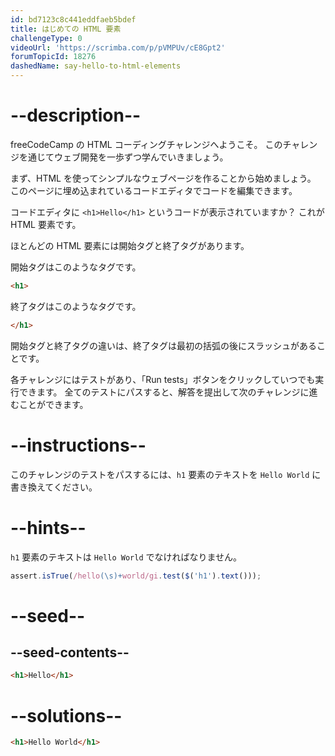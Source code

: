 ```yaml
---
id: bd7123c8c441eddfaeb5bdef
title: はじめての HTML 要素
challengeType: 0
videoUrl: 'https://scrimba.com/p/pVMPUv/cE8Gpt2'
forumTopicId: 18276
dashedName: say-hello-to-html-elements
---
```


# --description--

freeCodeCamp の HTML コーディングチャレンジへようこそ。 このチャレンジを通じてウェブ開発を一歩ずつ学んでいきましょう。

まず、HTML を使ってシンプルなウェブページを作ることから始めましょう。 このページに埋め込まれているコードエディタでコードを編集できます。

コードエディタに `<h1>Hello</h1>` というコードが表示されていますか？ これが HTML 要素です。

ほとんどの HTML 要素には開始タグと終了タグがあります。

開始タグはこのようなタグです。

```html
<h1>
```

終了タグはこのようなタグです。

```html
</h1>
```

開始タグと終了タグの違いは、終了タグは最初の括弧の後にスラッシュがあることです。

各チャレンジにはテストがあり、「Run tests」ボタンをクリックしていつでも実行できます。 全てのテストにパスすると、解答を提出して次のチャレンジに進むことができます。

# --instructions--

このチャレンジのテストをパスするには、`h1` 要素のテキストを `Hello World` に書き換えてください。

# --hints--

`h1` 要素のテキストは `Hello World` でなければなりません。

```js
assert.isTrue(/hello(\s)+world/gi.test($('h1').text()));
```

# --seed--

## --seed-contents--

```html
<h1>Hello</h1>
```

# --solutions--

```html
<h1>Hello World</h1>
```
